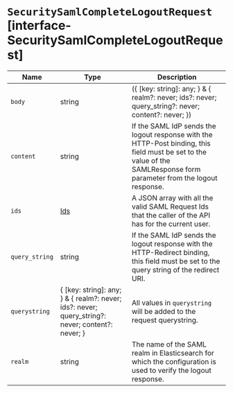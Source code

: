 # `SecuritySamlCompleteLogoutRequest` [interface-SecuritySamlCompleteLogoutRequest]

| Name | Type | Description |
| - | - | - |
| `body` | string | ({ [key: string]: any; } & { realm?: never; ids?: never; query_string?: never; content?: never; }) | All values in `body` will be added to the request body. |
| `content` | string | If the SAML IdP sends the logout response with the HTTP-Post binding, this field must be set to the value of the SAMLResponse form parameter from the logout response. |
| `ids` | [Ids](./Ids.md) | A JSON array with all the valid SAML Request Ids that the caller of the API has for the current user. |
| `query_string` | string | If the SAML IdP sends the logout response with the HTTP-Redirect binding, this field must be set to the query string of the redirect URI. |
| `querystring` | { [key: string]: any; } & { realm?: never; ids?: never; query_string?: never; content?: never; } | All values in `querystring` will be added to the request querystring. |
| `realm` | string | The name of the SAML realm in Elasticsearch for which the configuration is used to verify the logout response. |
